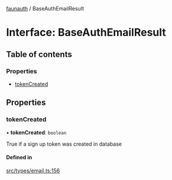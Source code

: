 [faunauth](../index.md) / BaseAuthEmailResult

# Interface: BaseAuthEmailResult

## Table of contents

### Properties

- [tokenCreated](BaseAuthEmailResult.md#tokencreated)

## Properties

### tokenCreated

• **tokenCreated**: `boolean`

True if a sign up token was created in database

#### Defined in

[src/types/email.ts:156](https://github.com/alexnitta/faunauth/blob/a52671e/src/types/email.ts#L156)

